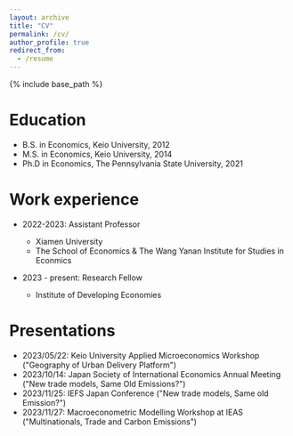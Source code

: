 ```yaml
---
layout: archive
title: "CV"
permalink: /cv/
author_profile: true
redirect_from:
  - /resume
---
```


{% include base_path %}

Education
======
* B.S. in Economics, Keio University, 2012
* M.S. in Economics, Keio University, 2014
* Ph.D in Economics, The Pennsylvania State University, 2021

Work experience
======
* 2022-2023: Assistant Professor
  * Xiamen University
  * The School of Economics & The Wang Yanan Institute for Studies in Econmics

* 2023 - present: Research Fellow
  * Institute of Developing Economies

Presentations
======
- 2023/05/22: Keio University Applied Microeconomics Workshop ("Geography of Urban Delivery Platform")
- 2023/10/14: Japan Society of International Economics Annual Meeting ("New trade models, Same Old Emissions?")
- 2023/11/25: IEFS Japan Conference ("New trade models, Same old Emission?")
- 2023/11/27: Macroeconometric Modelling Workshop at IEAS ("Multinationals, Trade and Carbon Emissions")

